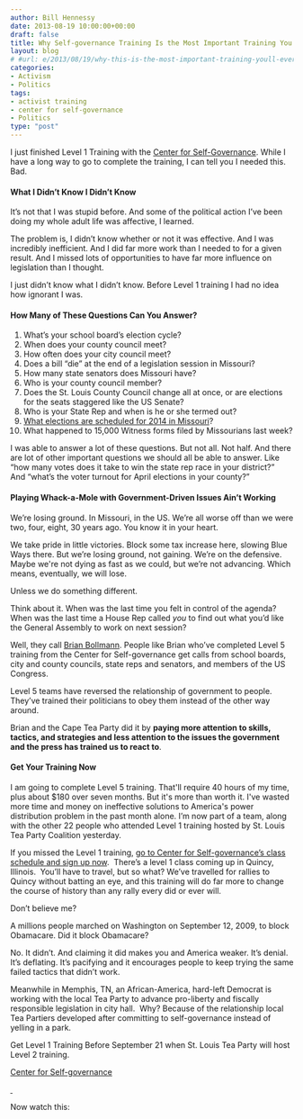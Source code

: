 ```yaml
---
author: Bill Hennessy
date: 2013-08-19 10:00:00+00:00
draft: false
title: Why Self-governance Training Is the Most Important Training You’ll Ever Receive
layout: blog
# #url: e/2013/08/19/why-this-is-the-most-important-training-youll-ever-receive/
categories:
- Activism
- Politics
tags:
- activist training
- center for self-governance
- Politics
type: "post"
---
```


I just finished Level 1 Training with the [Center for Self-Governance](https://www.tncsg.org/). While I have a long way to go to complete the training, I can tell you I needed this. Bad.


#### What I Didn’t Know I Didn’t Know


It’s not that I was stupid before. And some of the political action I’ve been doing my whole adult life was affective, I learned.

The problem is, I didn’t know whether or not it was effective. And I was incredibly inefficient. And I did far more work than I needed to for a given result. And I missed lots of opportunities to have far more influence on legislation than I thought.

I just didn’t know what I didn’t know. Before Level 1 training I had no idea how ignorant I was.


#### How Many of These Questions Can You Answer?





  1. What’s your school board’s election cycle?
  2. When does your county council meet?
  3. How often does your city council meet?
  4. Does a bill “die” at the end of a legislation session in Missouri?
  5. How many state senators does Missouri have?
  6. Who is your county council member?
  7. Does the St. Louis County Council change all at once, or are elections for the seats staggered like the US Senate?
  8. Who is your State Rep and when is he or she termed out?
  9. [What elections are scheduled for 2014 in Missouri](https://www.sos.mo.gov/elections/calendar/2014cal.asp)?
  10. What happened to 15,000 Witness forms filed by Missourians last week?

I was able to answer a lot of these questions. But not all. Not half. And there are lot of other important questions we should all be able to answer. Like “how many votes does it take to win the state rep race in your district?”  And “what’s the voter turnout for April elections in your county?”


#### Playing Whack-a-Mole with Government-Driven Issues Ain’t Working


We’re losing ground. In Missouri, in the US. We’re all worse off than we were two, four, eight, 30 years ago. You know it in your heart.

We take pride in little victories. Block some tax increase here, slowing Blue Ways there. But we’re losing ground, not gaining. We’re on the defensive. Maybe we're not dying as fast as we could, but we’re not advancing. Which means, eventually, we will lose.

Unless we do something different.

Think about it. When was the last time you felt in control of the agenda? When was the last time a House Rep called _you_ to find out what you’d like the General Assembly to work on next session?

Well, they call [Brian Bollmann](https://rockinconservative.com/). People like Brian who’ve completed Level 5 training from the Center for Self-governance get calls from school boards, city and county councils, state reps and senators, and members of the US Congress.

Level 5 teams have reversed the relationship of government to people. They’ve trained their politicians to obey them instead of the other way around.

Brian and the Cape Tea Party did it by **paying more attention to skills, tactics, and strategies and less attention to the issues the government and the press has trained us to react to**.


#### Get Your Training Now


I am going to complete Level 5 training. That'll require 40 hours of my time, plus about $180 over seven months. But it's more than worth it. I've wasted more time and money on ineffective solutions to America's power distribution problem in the past month alone. I’m now part of a team, along with the other 22 people who attended Level 1 training hosted by St. Louis Tea Party Coalition yesterday.

If you missed the Level 1 training, [go to Center for Self-governance’s class schedule and sign up now](https://www.tncsg.org/classes/).  There’s a level 1 class coming up in Quincy, Illinois.  You’ll have to travel, but so what? We’ve travelled for rallies to Quincy without batting an eye, and this training will do far more to change the course of history than any rally every did or ever will.

Don’t believe me?

A millions people marched on Washington on September 12, 2009, to block Obamacare. Did it block Obamacare?

No. It didn’t. And claiming it did makes you and America weaker. It’s denial. It’s deflating. It’s pacifying and it encourages people to keep trying the same failed tactics that didn’t work.

Meanwhile in Memphis, TN, an African-America, hard-left Democrat is working with the local Tea Party to advance pro-liberty and fiscally responsible legislation in city hall.  Why? Because of the relationship local Tea Partiers developed after committing to self-governance instead of yelling in a park.

Get Level 1 Training Before September 21 when St. Louis Tea Party will host Level 2 training.

[Center for Self-governance](https://youtu.be/Cl81UqChcrg)

[ ](https://youtu.be/Cl81UqChcrg)

Now watch this:

